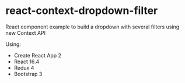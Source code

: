 # react-context-dropdown-filter

React component example to build a dropdown with several filters using new Context API

Using: 
- Create React App 2
- React 16.4
- Redux 4
- Bootstrap 3
